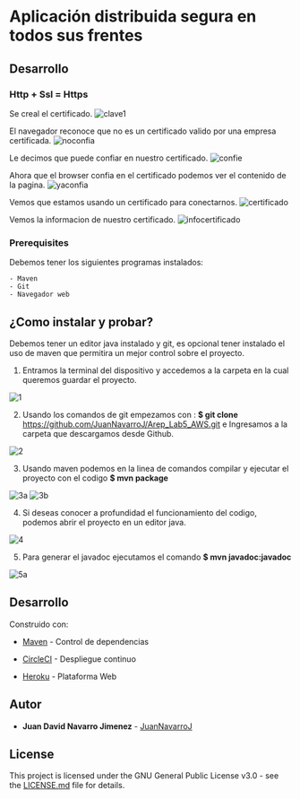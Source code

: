 # Aplicación distribuida segura en todos sus frentes

## Desarrollo 

### Http + Ssl = Https

Se creal el certificado.
![clave1](https://user-images.githubusercontent.com/44879884/78603756-4af2ce80-781e-11ea-967d-2752a1aaf5f1.PNG)

El navegador reconoce que no es un certificado valido por una empresa certificada.
![noconfia](https://user-images.githubusercontent.com/44879884/78603763-4cbc9200-781e-11ea-930a-3fdb5358ca20.PNG)

Le decimos que puede confiar en nuestro certificado.
![confie](https://user-images.githubusercontent.com/44879884/78603760-4c23fb80-781e-11ea-961d-a91c454a7741.PNG)

Ahora que el browser confia en el certificado podemos ver el contenido de la pagina.
![yaconfia](https://user-images.githubusercontent.com/44879884/78603764-4cbc9200-781e-11ea-8b37-98086396a8a9.PNG)

Vemos que estamos usando un certificado para conectarnos.
![certificado](https://user-images.githubusercontent.com/44879884/78603765-4d552880-781e-11ea-991d-ac5a1c63c5a9.PNG)

Vemos la informacion de nuestro certificado.
![infocertificado](https://user-images.githubusercontent.com/44879884/78603762-4c23fb80-781e-11ea-9b14-a5e79440f771.PNG)

### Prerequisites

Debemos tener los siguientes programas instalados:
```
- Maven 
- Git
- Navegador web
```

## ¿Como instalar y probar?

Debemos tener un editor java instalado y git, es opcional tener instalado el uso de maven que permitira un mejor control sobre el proyecto.

1. Entramos la terminal del dispositivo y accedemos a la carpeta en la cual queremos guardar el proyecto. 

![1](https://user-images.githubusercontent.com/44879884/75121441-fb878300-5661-11ea-91b5-330ef63613a1.PNG)

2. Usando los comandos de git empezamos con : **$ git clone** https://github.com/JuanNavarroJ/Arep_Lab5_AWS.git e Ingresamos a la carpeta que descargamos desde Github.

![2](https://user-images.githubusercontent.com/44879884/75121443-fc201980-5661-11ea-8f00-3088434e741c.PNG)

3. Usando maven podemos en la linea de comandos compilar y ejecutar el proyecto con el codigo **$ mvn package**

![3a](https://user-images.githubusercontent.com/44879884/75121444-fcb8b000-5661-11ea-978e-c8be43e677fd.PNG)
![3b](https://user-images.githubusercontent.com/44879884/75121445-fcb8b000-5661-11ea-8615-1fabfffed750.PNG)

4. Si deseas conocer a profundidad el funcionamiento del codigo, podemos abrir el proyecto en un editor java.

![4](https://user-images.githubusercontent.com/44879884/75121446-fcb8b000-5661-11ea-89a4-0bddf55da9fe.PNG)

5. Para generar el javadoc ejecutamos el comando **$ mvn javadoc:javadoc**

![5a](https://user-images.githubusercontent.com/44879884/75121448-fe827380-5661-11ea-930d-c116ce286949.PNG)


## Desarrollo

Construido con:

-   [Maven](https://maven.apache.org/)  - Control de dependencias

-	 [CircleCI](https://circleci.com/)  - Despliegue continuo

-	 [Heroku](https://dashboard.heroku.com/apps) - Plataforma Web

## Autor

-   **Juan David Navarro Jimenez**    -  [JuanNavarroJ](https://github.com/JuanNavarroJ)

## License

This project is licensed under the GNU General Public License v3.0 - see the [LICENSE.md](https://github.com/JuanNavarroJ/Arep_Lab8_WebSecurityApp/blob/master/LICENSE.txt) file for details.

